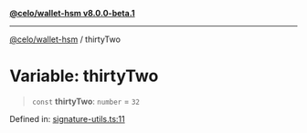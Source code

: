 [**@celo/wallet-hsm v8.0.0-beta.1**](../README.md)

***

[@celo/wallet-hsm](../README.md) / thirtyTwo

# Variable: thirtyTwo

> `const` **thirtyTwo**: `number` = `32`

Defined in: [signature-utils.ts:11](https://github.com/celo-org/developer-tooling/blob/master/packages/sdk/wallets/wallet-hsm/src/signature-utils.ts#L11)
